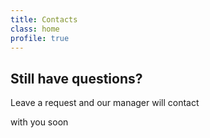 ```yaml
---
title: Contacts
class: home
profile: true
---
```


## Still have questions?
Leave a request and our manager will contact

with you soon